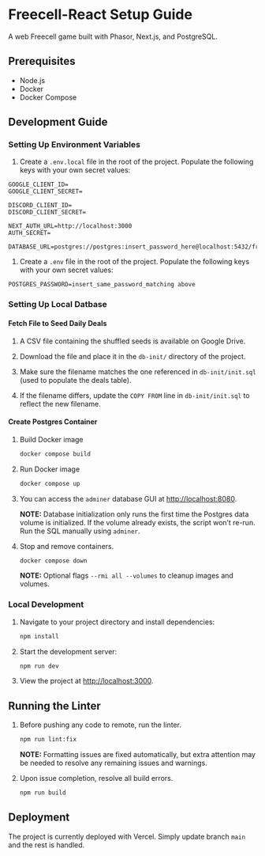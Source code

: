 # Freecell-React Setup Guide

A web Freecell game built with Phasor, Next.js, and PostgreSQL.

## Prerequisites

- Node.js
- Docker
- Docker Compose

## Development Guide

### Setting Up Environment Variables

1. Create a `.env.local` file in the root of the project. Populate the following keys with your own secret values:

```
GOOGLE_CLIENT_ID=
GOOGLE_CLIENT_SECRET=

DISCORD_CLIENT_ID=
DISCORD_CLIENT_SECRET=

NEXT_AUTH_URL=http://localhost:3000
AUTH_SECRET=

DATABASE_URL=postgres://postgres:insert_password_here@localhost:5432/freecelldb
```

1. Create a `.env` file in the root of the project. Populate the following keys with your own secret values:

```
POSTGRES_PASSWORD=insert_same_password_matching above
```

### Setting Up Local Datbase

#### Fetch File to Seed Daily Deals

   1. A CSV file containing the shuffled seeds is available on Google Drive.

   1. Download the file and place it in the `db-init/` directory of the project.

   1. Make sure the filename matches the one referenced in `db-init/init.sql` (used to populate the deals table).

   1. If the filename differs, update the `COPY FROM` line in `db-init/init.sql` to reflect the new filename.

#### Create Postgres Container

1. Build Docker image

   ```bash
   docker compose build
   ```

1. Run Docker image

   ```bash
   docker compose up
   ```

1. You can access the `adminer` database GUI at [http://localhost:8080](http://localhost:8080).

   **NOTE:** Database initialization only runs the first time the Postgres data volume is initialized.
   If the volume already exists, the script won’t re-run. Run the SQL manually using `adminer`.

1. Stop and remove containers.

   ```bash
   docker compose down
   ```

   **NOTE:** Optional flags `--rmi all --volumes` to cleanup images and volumes.

### Local Development

1. Navigate to your project directory and install dependencies:

   ```bash
   npm install
   ```

1. Start the development server:

   ```bash
   npm run dev
   ```

1. View the project at [http://localhost:3000](http://localhost:3000).

## Running the Linter

1. Before pushing any code to remote, run the linter.

   ```bash
   npm run lint:fix
   ```

   **NOTE:** Formatting issues are fixed automatically, but extra attention may be needed to resolve any remaining issues and warnings.

1. Upon issue completion, resolve all build errors.

   ```bash
   npm run build
   ```

## Deployment

The project is currently deployed with Vercel. Simply update branch `main` and the rest is handled.